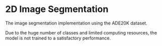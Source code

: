 # 2D Image Segmentation

The image segmentation implementation using the ADE20K dataset.

Due to the huge number of classes and limited computing resources, the model is not trained to a satisfactory performance.
